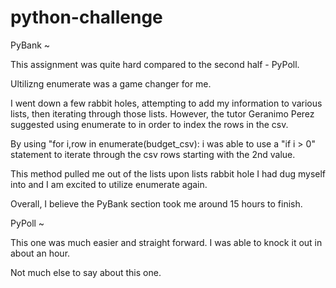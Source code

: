 # python-challenge


PyBank ~ 

This assignment was quite hard compared to the second half - PyPoll. 

Ultilizng enumerate was a game changer for me.

I went down a few rabbit holes, attempting to add my information to various lists, then iterating through those lists. However, the tutor Geranimo Perez suggested using
enumerate to in order to index the rows in the csv. 

By using "for i,row in enumerate(budget_csv): i was able to use a "if i > 0" statement to iterate through the csv rows starting with the 2nd value. 


This method pulled me out of the lists upon lists rabbit hole I had dug myself into and I am excited to utilize enumerate again. 

Overall, I believe the PyBank section took me around 15 hours to finish. 


PyPoll ~

This one was much easier and straight forward. I was able to knock it out in about an hour.

Not much else to say about this one. 
